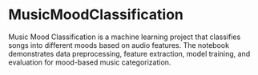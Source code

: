 # MusicMoodClassification
Music Mood Classification is a machine learning project that classifies songs into different moods based on audio features. The notebook demonstrates data preprocessing, feature extraction, model training, and evaluation for mood-based music categorization.
